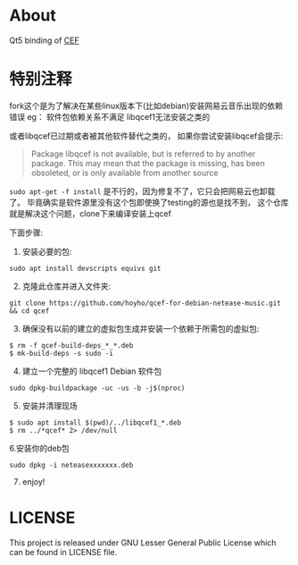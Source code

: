 # About
Qt5 binding of [CEF](https://bitbucket.org/chromiumembedded/cef)

# 特别注释
fork这个是为了解决在某些linux版本下(比如debian)安装网易云音乐出现的依赖错误
eg：
软件包依赖关系不满足
libqcef1无法安装之类的

或者libqcef已过期或者被其他软件替代之类的，
如果你尝试安装libqcef会提示:
> Package libqcef is not available, but is referred to by another package.
This may mean that the package is missing, has been obsoleted, or
is only available from another source


`sudo apt-get -f install`
是不行的，因为修复不了，它只会把网易云也卸载了。
毕竟确实是软件源里没有这个包即使换了testing的源也是找不到，
这个仓库就是解决这个问题，clone下来编译安装上qcef

下面步骤:
1. 安装必要的包:
```
sudo apt install devscripts equivs git
```

2. 克隆此仓库并进入文件夹:
```
git clone https://github.com/hoyho/qcef-for-debian-netease-music.git && cd qcef
```


3. 确保没有以前的建立的虚拟包生成并安装一个依赖于所需包的虚拟包:
```
$ rm -f qcef-build-deps_*_*.deb
$ mk-build-deps -s sudo -i
```

4. 建立一个完整的 libqcef1 Debian 软件包

`sudo dpkg-buildpackage -uc -us -b -j$(nproc)`

5. 安装并清理现场
```
$ sudo apt install $(pwd)/../libqcef1_*.deb
$ rm ../*qcef* 2> /dev/null
```

6.安装你的deb包
```
sudo dpkg -i neteasexxxxxxx.deb
```

7. enjoy!

# LICENSE
This project is released under GNU Lesser General Public License which
can be found in LICENSE file.
